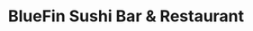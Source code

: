 ---
layout: place
title: "BlueFin Sushi Bar & Restaurant"
permalink: /colorado/denver/bluefin-sushi-bar-restaurant.html
stateAbbr: CO
stateName: Colorado
cityName: Denver
seo:
  name: "BlueFin Sushi Bar & Restaurant"
  type: Restaurant
  links: https://bluefinsushirestaurant.com/
description: "BlueFin Sushi Bar & Restaurant serves delicious sushi in Denver, Colorado. Try fresh Japanese dishes for a great dining experience. "
place_id: ChIJFbBsXYV7bIcR487Xd66Fqbg
photos:
  - name: >-
      places/ChIJFbBsXYV7bIcR487Xd66Fqbg/photos/AeeoHcKO9xONIJKouH4E5bgfDniuJ6N5oLkaVguU4foH5qkZ-AcLgIl0eUVNP3PrzVygeQ7NijKeuF8TeFG-6tjgijz1WDX566dlBkP5qpSbjVQEoGQtZWd9cNLVe-GqPZSvPZc1nuQ4PSBtTBYPIKKj4TSZWDr9gRCwGAHJrYZS_0qlEx0cOu0BQBV0RE7YUP5SRpS0O2WHiDbsPgES7Y849GAyYfcbhxCWMD_wola0CCrB6fLHylZcG0TefOmig3uwrv2GFcsexfg3l5ksSykptWH7krbdwKjIeLSINdxvi3CsPQ
    widthPx: 4032
    heightPx: 3024
    authorAttributions:
      - displayName: BlueFin Sushi Bar & Restaurant
        uri: https://maps.google.com/maps/contrib/116233968723993044740
        photoUri: >-
          https://lh3.googleusercontent.com/a-/ALV-UjVF6cekkIUjYfr58KPRek4Ow5Qw2zALXhH1VtQLXblFczQKE5nB=s100-p-k-no-mo
    flagContentUri: >-
      https://www.google.com/local/imagery/report/?cb_client=maps_api_places.places_api&image_key=!1e10!2sAF1QipOj-AP9yTWMVzouDPP6TgfoPvNkPnsn9nEpO6lP&hl=en-US
    googleMapsUri: >-
      https://www.google.com/maps/place//data=!3m4!1e2!3m2!1sAF1QipOj-AP9yTWMVzouDPP6TgfoPvNkPnsn9nEpO6lP!2e10!4m2!3m1!1s0x876c7b855d6cb015:0xb8a985ae77d7cee3
  - name: >-
      places/ChIJFbBsXYV7bIcR487Xd66Fqbg/photos/AeeoHcLDJO1H1BcbKTIrPDiLxLoj9PwAsGvCoWQ_GZAh7fnnBfWiKqtGdZwkgFmoW4wrCMlh64EBN6a5Oltbn4jeU9cZZuHSoQNop3onPz5V16u1aZWob-ftGUmtwDanPFU5xucP_YTSfshuLZW79JQPgDOx6mLVtqz-YJPoiV0S23gxqcGckMjx_5IQ91GTA01DFpAQ0pqZ1RZvlPiGqn1XwYqCaDKAlvEs16f1FqsYbM4dtfRJ8IYaYyfxfwkVDzzGs3ljRwypClbttgp_RWLwi3_uVk0xkdOF-gyyp6nvb7llRg
    widthPx: 1920
    heightPx: 1081
    authorAttributions:
      - displayName: BlueFin Sushi Bar & Restaurant
        uri: https://maps.google.com/maps/contrib/116233968723993044740
        photoUri: >-
          https://lh3.googleusercontent.com/a-/ALV-UjVF6cekkIUjYfr58KPRek4Ow5Qw2zALXhH1VtQLXblFczQKE5nB=s100-p-k-no-mo
    flagContentUri: >-
      https://www.google.com/local/imagery/report/?cb_client=maps_api_places.places_api&image_key=!1e10!2sAF1QipMmYUOobMncmwuK0jLsm6LDJ8nZxDKXV3NrJqd9&hl=en-US
    googleMapsUri: >-
      https://www.google.com/maps/place//data=!3m4!1e2!3m2!1sAF1QipMmYUOobMncmwuK0jLsm6LDJ8nZxDKXV3NrJqd9!2e10!4m2!3m1!1s0x876c7b855d6cb015:0xb8a985ae77d7cee3
  - name: >-
      places/ChIJFbBsXYV7bIcR487Xd66Fqbg/photos/AeeoHcIj9TRfeA-TEMzvCgO-rXIP-jo-uR6GM-a9jIPnHUIYgpJAZCbImSBVOTBUJnVm_e5KWhAQsMPSxju95kgNK6EUg0xd28kqrz5S0zoDY-VyANMQt-xvD1e3O2pO8O-Q4fhOvjqaj5PWIC1RzLWj435Uf_XjcWHdGvPWDXpHjyttu9IN2xkbL7uBmCsfNnzsJVh73X0gHyiSoG4LNDrh5jW6uZ7cjikN5YPBSsEQ_wgPgQUEt7kjfM6n8BAOVUXyLSWVGUdRjNN-RGr-EhwiO0V9f7iEQIAHzG8LN4_5rihtLreaSzaM4uTmFMUr3-XvDsU0rImHUgJOeLqnu8aH1eNPXVaWxrG8ZUqi2DjvxYanzrF9UQo_BbuhKGnoHti0nGMp2CkD3lQCOLz5p6k25GlZh_Kky9Vx_PrmOk2PENMPyA
    widthPx: 4800
    heightPx: 3600
    authorAttributions:
      - displayName: Ashley Young
        uri: https://maps.google.com/maps/contrib/104354181570335647198
        photoUri: >-
          https://lh3.googleusercontent.com/a/ACg8ocI1HHLJHCe3eKcipFtOZXSb4v_BTvQnJ2Gxf3NtWX9KLyMQkw=s100-p-k-no-mo
    flagContentUri: >-
      https://www.google.com/local/imagery/report/?cb_client=maps_api_places.places_api&image_key=!1e10!2sCIHM0ogKEICAgMDI8_qHQQ&hl=en-US
    googleMapsUri: >-
      https://www.google.com/maps/place//data=!3m4!1e2!3m2!1sCIHM0ogKEICAgMDI8_qHQQ!2e10!4m2!3m1!1s0x876c7b855d6cb015:0xb8a985ae77d7cee3
  - name: >-
      places/ChIJFbBsXYV7bIcR487Xd66Fqbg/photos/AeeoHcJ4mVW_mJY3_wSYD4ptNlB9DaHpIEp9GgD3pvxY4SJys8NJNAzODMRHfWdwqP5g13W-UzmL23yeWlqd-mXuWp2pKPoHuSRsXmldrIAvlzAlH_EsFYqfyn9RF6ZMwhBneQF9oalF6on2y0-O1E32BL_ERevZANzIYuQ8l74FtZw5wzyZwCl0DwA4JDuTsIbq6zc4Zkag2gF2zgUUUT6GxGvI4xeWwsIkxoeG9vK0pAb-9VPTppRjMOPR_6dtKka_sf6B4p62oGA4i3MpJ7tmPeOS3pU8JZ-veUknDN7OzFjqeg
    widthPx: 800
    heightPx: 800
    authorAttributions:
      - displayName: BlueFin Sushi Bar & Restaurant
        uri: https://maps.google.com/maps/contrib/116233968723993044740
        photoUri: >-
          https://lh3.googleusercontent.com/a-/ALV-UjVF6cekkIUjYfr58KPRek4Ow5Qw2zALXhH1VtQLXblFczQKE5nB=s100-p-k-no-mo
    flagContentUri: >-
      https://www.google.com/local/imagery/report/?cb_client=maps_api_places.places_api&image_key=!1e10!2sAF1QipNe8TgmW1gCcWh0_X_YmcWQr5O3QIcAwEXDOBlN&hl=en-US
    googleMapsUri: >-
      https://www.google.com/maps/place//data=!3m4!1e2!3m2!1sAF1QipNe8TgmW1gCcWh0_X_YmcWQr5O3QIcAwEXDOBlN!2e10!4m2!3m1!1s0x876c7b855d6cb015:0xb8a985ae77d7cee3
  - name: >-
      places/ChIJFbBsXYV7bIcR487Xd66Fqbg/photos/AeeoHcJxLEKroq_DG-r8zMxBibvND3LeRH01PkSjd3FgdBBUUdjMVpq9asAVBqAoIpBJZD8sda-LrZaXY7MBz2kMjUbhkZUEMHcYea4xuiI_3yvRGAiw6Rj8FAEA2p_ToldfvuT4X8otpWktJHRk_OYppyGq5GWGPF0cPHCc7LlX4rpjH-0qO96dXlxvnkEdnXcs0G7TepvxM4LWnRvb2rZKP4slabliFdnZP26Cgr0MHczK4omqgHDpeDJ2tFkKImVUgTyIOgg1KMgd-5njP2xL90u1tsAJ6lMHAlTbG12TtT4zig
    widthPx: 1920
    heightPx: 1280
    authorAttributions:
      - displayName: BlueFin Sushi Bar & Restaurant
        uri: https://maps.google.com/maps/contrib/116233968723993044740
        photoUri: >-
          https://lh3.googleusercontent.com/a-/ALV-UjVF6cekkIUjYfr58KPRek4Ow5Qw2zALXhH1VtQLXblFczQKE5nB=s100-p-k-no-mo
    flagContentUri: >-
      https://www.google.com/local/imagery/report/?cb_client=maps_api_places.places_api&image_key=!1e10!2sAF1QipMAkhMmw3tx9Y9jnIvsMnIZjn8oJ5lDlApPAAM-&hl=en-US
    googleMapsUri: >-
      https://www.google.com/maps/place//data=!3m4!1e2!3m2!1sAF1QipMAkhMmw3tx9Y9jnIvsMnIZjn8oJ5lDlApPAAM-!2e10!4m2!3m1!1s0x876c7b855d6cb015:0xb8a985ae77d7cee3
  - name: >-
      places/ChIJFbBsXYV7bIcR487Xd66Fqbg/photos/AeeoHcIDrRxidvbZBynW0fcp-K0cKXfxpYmY8D54E4p6EglHg8uKpe1pCUYbYQJ4wpeSEcxqEbGmUv6Gk-wgOvp9BHjY_8MVgPvHeHuu3R0GMZwHzVTIkFu4uUf4rxC21Zp6m5FlnypnNKT8uhQdcveitYIT7n1tVAaPHhrtdrlvMUA0lpAbTbeF-BPc_TEoajA230DhM0RtXKrqCOSp4ZYyounrltF27nS9Ovtm5r8yhmznIWQk6camn6qbiR9S0wRhosxvj8w1HT-Zd2dzdl9wF9ykdnyyhDh9mTs5bNknU31mXv6nMGXFuD_bE7niISMh6-9GMRQTJ-KdKP44dbFwGCQUCI2I_QTUsmU2K-IBx1w_7kWH8bxE7BKMghihNjVjxSL_5skgerARcJzEf61tluW-4jGfuSsHNy75hO4_EhzL3tHt
    widthPx: 3000
    heightPx: 4000
    authorAttributions:
      - displayName: Ashley
        uri: https://maps.google.com/maps/contrib/104103121042629427080
        photoUri: >-
          https://lh3.googleusercontent.com/a-/ALV-UjWKc6zBPQUd-gTZZCCU7fQ5NmoIqXycslzGFIaC2UF1VSjdilZB=s100-p-k-no-mo
    flagContentUri: >-
      https://www.google.com/local/imagery/report/?cb_client=maps_api_places.places_api&image_key=!1e10!2sCIHM0ogKEICAgICzl4zF-gE&hl=en-US
    googleMapsUri: >-
      https://www.google.com/maps/place//data=!3m4!1e2!3m2!1sCIHM0ogKEICAgICzl4zF-gE!2e10!4m2!3m1!1s0x876c7b855d6cb015:0xb8a985ae77d7cee3
  - name: >-
      places/ChIJFbBsXYV7bIcR487Xd66Fqbg/photos/AeeoHcJvrQLJD-yL9bbGgerWCTydghelrsEnFcO724RaRIWEaUqKKfabZ_KHikEuqEIVpJNdpBnjpcMAwU0TwOhdMSz6jdgdUw-duTbtHRGwaN256mmVjXso69ZYfIrr2OVxtkRmXoNfJ3NSyVrmRGLVRzBe1H9-ud0kFY12oPUCgrLiYlRZDscVct31fzzGjCymWz1PZShUBgPiBUAx3ItzLD6FS0NCqZ-G55uKkOD0Czsf3Bf3zN9eYVFfPTL1QGUTDzd-0sSe6LsF8BEMQH42tAKgaYlKjvRc78y9tWPI20inxfChNpzswk8qnCWcfWn9lHf_w3WQYxconaOWmQ15K0gkUVfjChO93V2pUho7hV34b3iw9u8Upw92gAz0DXPNShKJbyno_-2dbnTi40GuutUyPp9EzPhKwe9u3YvkUzgVWiVx
    widthPx: 3024
    heightPx: 4032
    authorAttributions:
      - displayName: Ryan Smith
        uri: https://maps.google.com/maps/contrib/114496196686040462366
        photoUri: >-
          https://lh3.googleusercontent.com/a-/ALV-UjU96M-523iHF2LHpkdvTxTvgptIRXNkjl2Zy3-K2NZBmOgaeiM1=s100-p-k-no-mo
    flagContentUri: >-
      https://www.google.com/local/imagery/report/?cb_client=maps_api_places.places_api&image_key=!1e10!2sCIHM0ogKEICAgICvvfCevQE&hl=en-US
    googleMapsUri: >-
      https://www.google.com/maps/place//data=!3m4!1e2!3m2!1sCIHM0ogKEICAgICvvfCevQE!2e10!4m2!3m1!1s0x876c7b855d6cb015:0xb8a985ae77d7cee3
  - name: >-
      places/ChIJFbBsXYV7bIcR487Xd66Fqbg/photos/AeeoHcJmCVEIG27wnlSFyG5KqkSSMEXuCnWiYpeJ8FRD20V6Mjg8JeKotKHRdkSACuIevX6A-CWaSP3dOo0oHheRaSu54FCE5xnqrxVrRD_Mg_qLd2U-oLeXTsL921XHV1XdqCtabnwArI7fM5D3_193Bg10RnRjtQBolGJF1LaRQ6uT9fPXed-kLsSE32NiGCz7lYwQ56hs-1U9y4Rds4xpb3pXTChKh7ZhFNYa7R94o8JzcJcLDVo51taRq9cgecLRGO3eB8X-sZlE9Alzg8eRVZIFvs3Ebe2qlkEPZ4aRJ3r6c0leC7CukWRvifbDFrhAyWIsLN2iw-aVHNvFuSTRqlW4pxL-C40qOJigN40Xy6IX_kpOOfeyaBGDZfSy1MvOPAWwO7Zjqzc3ACypB3er-M43vJEqjqUHURdzd637Ghg8Sw
    widthPx: 3072
    heightPx: 4096
    authorAttributions:
      - displayName: Carol Lessard
        uri: https://maps.google.com/maps/contrib/115591627516338782568
        photoUri: >-
          https://lh3.googleusercontent.com/a/ACg8ocLJver1z2tRP644vwqggjEgZ8XdS8fl8-Q-9ADjtKlG96kMBA=s100-p-k-no-mo
    flagContentUri: >-
      https://www.google.com/local/imagery/report/?cb_client=maps_api_places.places_api&image_key=!1e10!2sCIHM0ogKEICAgIDtoebYGw&hl=en-US
    googleMapsUri: >-
      https://www.google.com/maps/place//data=!3m4!1e2!3m2!1sCIHM0ogKEICAgIDtoebYGw!2e10!4m2!3m1!1s0x876c7b855d6cb015:0xb8a985ae77d7cee3
  - name: >-
      places/ChIJFbBsXYV7bIcR487Xd66Fqbg/photos/AeeoHcKRZrQ4cDlSxzlnX-c6iuMfkDorM067OjHwg7cGBm_DlFYTqCGzqOKwR3k1ycqkSpWv_kc9BzM_hmqYQ5Zdj27DJc9APIuLRtHj3b-uV_lBMk2d4CpMhSX0N2bf3fg7FokMf9oGtIOJyVm2QnnFrw6IDjZv63PTwgag5M2fKRfFyUe5-igQyCkIZfQd4jyMvaxSow8-Ok3RbyKQ2JNkipf4NIyT_t3LgtoPh9vlao6OsP56sStyYSyK-SjBR0nlpW8BTyndDyzY8zu0AM9nf6iUsto4iWVzg1481RHkbErV_A
    widthPx: 800
    heightPx: 800
    authorAttributions:
      - displayName: BlueFin Sushi Bar & Restaurant
        uri: https://maps.google.com/maps/contrib/116233968723993044740
        photoUri: >-
          https://lh3.googleusercontent.com/a-/ALV-UjVF6cekkIUjYfr58KPRek4Ow5Qw2zALXhH1VtQLXblFczQKE5nB=s100-p-k-no-mo
    flagContentUri: >-
      https://www.google.com/local/imagery/report/?cb_client=maps_api_places.places_api&image_key=!1e10!2sAF1QipOOO6KAfRJVNZoCsE0hZtGvasKJaxPPjPMCV0sk&hl=en-US
    googleMapsUri: >-
      https://www.google.com/maps/place//data=!3m4!1e2!3m2!1sAF1QipOOO6KAfRJVNZoCsE0hZtGvasKJaxPPjPMCV0sk!2e10!4m2!3m1!1s0x876c7b855d6cb015:0xb8a985ae77d7cee3
  - name: >-
      places/ChIJFbBsXYV7bIcR487Xd66Fqbg/photos/AeeoHcIRFV8IoHa2_6hga5t65EvxwmyhEsNAGuYcAV7GnSopAV5XQaldzGqyUQ6O5W9BNBG3OXtIAdKFVvMKVMgCQB0jrlO7umHHScIwECydTO1LyUcF8jqcMg2MT3ur2u4S-G7-FvIbW3DNOiTzRgMFTSk1azJI_LlPTEza98eaokKRz05T5pT5PxN-0HKK__HAdlxkxuk6v9nKenpY8q73Y-48mhkbIjCEqntr8NllFEKGLBpg_4l6ACoak06ILnU8E_BZG2tep7TN9CPb-MpOpMfvJRUWam1afuOmKHk7endy5A
    widthPx: 800
    heightPx: 800
    authorAttributions:
      - displayName: BlueFin Sushi Bar & Restaurant
        uri: https://maps.google.com/maps/contrib/116233968723993044740
        photoUri: >-
          https://lh3.googleusercontent.com/a-/ALV-UjVF6cekkIUjYfr58KPRek4Ow5Qw2zALXhH1VtQLXblFczQKE5nB=s100-p-k-no-mo
    flagContentUri: >-
      https://www.google.com/local/imagery/report/?cb_client=maps_api_places.places_api&image_key=!1e10!2sAF1QipOukmeqQv1dIX0_TLY6ei_N9fGw3PE02jOoPED2&hl=en-US
    googleMapsUri: >-
      https://www.google.com/maps/place//data=!3m4!1e2!3m2!1sAF1QipOukmeqQv1dIX0_TLY6ei_N9fGw3PE02jOoPED2!2e10!4m2!3m1!1s0x876c7b855d6cb015:0xb8a985ae77d7cee3
address: 7303 E 29th Ave, Denver, CO 80238, USA
street: 7303 E 29th Ave
city: Denver
state: CO
zip: '80238'
country: USA
neighborhood: Northeast
latitude: '39.758228'
longitude: '-104.902688'
accessibility_options:
  wheelchairAccessibleParking: true
  wheelchairAccessibleEntrance: true
  wheelchairAccessibleRestroom: true
  wheelchairAccessibleSeating: true
business_status: OPERATIONAL
name: BlueFin Sushi Bar & Restaurant
google_maps_links:
  directionsUri: >-
    https://www.google.com/maps/dir//''/data=!4m7!4m6!1m1!4e2!1m2!1m1!1s0x876c7b855d6cb015:0xb8a985ae77d7cee3!3e0
  placeUri: https://maps.google.com/?cid=13306313558424276707
  writeAReviewUri: >-
    https://www.google.com/maps/place//data=!4m3!3m2!1s0x876c7b855d6cb015:0xb8a985ae77d7cee3!12e1
  reviewsUri: >-
    https://www.google.com/maps/place//data=!4m4!3m3!1s0x876c7b855d6cb015:0xb8a985ae77d7cee3!9m1!1b1
  photosUri: >-
    https://www.google.com/maps/place//data=!4m3!3m2!1s0x876c7b855d6cb015:0xb8a985ae77d7cee3!10e5
primary_type: Sushi Restaurant
opening_hours:
  regular:
    - 'Monday: 4:00 – 9:30 PM'
    - 'Tuesday: 4:00 – 9:30 PM'
    - 'Wednesday: 11:30 AM – 3:00 PM, 4:00 – 9:30 PM'
    - 'Thursday: 11:30 AM – 3:00 PM, 4:00 – 9:30 PM'
    - 'Friday: 11:30 AM – 3:00 PM, 4:00 – 10:00 PM'
    - 'Saturday: 11:30 AM – 3:00 PM, 4:00 – 10:00 PM'
    - 'Sunday: 11:30 AM – 3:00 PM, 4:00 – 9:30 PM'
  current:
    - 'Monday: 4:00 – 9:30 PM'
    - 'Tuesday: 4:00 – 9:30 PM'
    - 'Wednesday: 11:30 AM – 3:00 PM, 4:00 – 9:30 PM'
    - 'Thursday: 11:30 AM – 3:00 PM, 4:00 – 9:30 PM'
    - 'Friday: 11:30 AM – 3:00 PM, 4:00 – 10:00 PM'
    - 'Saturday: 11:30 AM – 3:00 PM, 4:00 – 10:00 PM'
    - 'Sunday: 11:30 AM – 3:00 PM, 4:00 – 9:30 PM'
secondary_opening_hours:
  regular:
    weekdayDescriptions: null
    type: null
  current:
    weekdayDescriptions: null
    type: null
phone: (303) 333-4006
price_level: PRICE_LEVEL_MODERATE
price_range: null
rating: '4.4'
rating_count: 0
website: https://bluefinsushirestaurant.com/
reviews: null
parking_options: null
payment_options: null
allow_dogs: null
curbside_pickup: null
delivery: null
dine_in: null
good_for_children: null
good_for_groups: null
good_for_sports: null
live_music: null
menu_for_children: null
outdoor_seating: null
reservable: null
restroom: null
serves_beer: null
serves_breakfast: null
serves_brunch: null
serves_cocktails: null
serves_coffee: null
serves_dinner: null
serves_dessert: null
serves_lunch: null
serves_vegetarian_food: null
serves_wine: null
takeout: null
update_category: essentials
summary: null

---